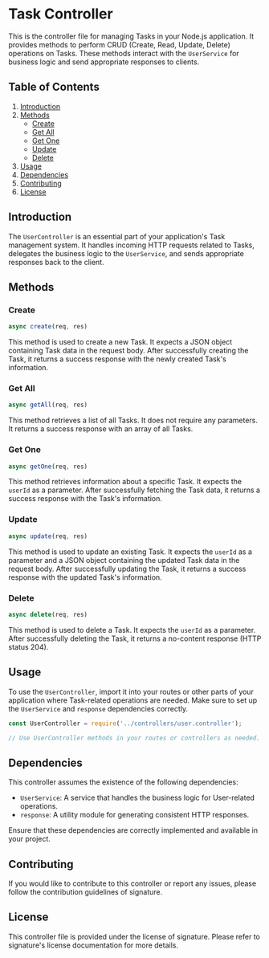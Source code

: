 # Task Controller

This is the controller file for managing Tasks in your Node.js application. It provides methods to perform CRUD (Create, Read, Update, Delete) operations on Tasks. These methods interact with the `UserService` for business logic and send appropriate responses to clients.

## Table of Contents

1. [Introduction](#introduction)
2. [Methods](#methods)
   - [Create](#create)
   - [Get All](#get-all)
   - [Get One](#get-one)
   - [Update](#update)
   - [Delete](#delete)
3. [Usage](#usage)
4. [Dependencies](#dependencies)
5. [Contributing](#contributing)
6. [License](#license)

## Introduction

The `UserController` is an essential part of your application's Task management system. It handles incoming HTTP requests related to Tasks, delegates the business logic to the `UserService`, and sends appropriate responses back to the client.

## Methods

### Create

```javascript
async create(req, res)
```

This method is used to create a new Task. It expects a JSON object containing Task data in the request body. After successfully creating the Task, it returns a success response with the newly created Task's information.

### Get All

```javascript
async getAll(req, res)
```

This method retrieves a list of all Tasks. It does not require any parameters. It returns a success response with an array of all Tasks.

### Get One

```javascript
async getOne(req, res)
```

This method retrieves information about a specific Task. It expects the `userId` as a parameter. After successfully fetching the Task data, it returns a success response with the Task's information.

### Update

```javascript
async update(req, res)
```

This method is used to update an existing Task. It expects the `userId` as a parameter and a JSON object containing the updated Task data in the request body. After successfully updating the Task, it returns a success response with the updated Task's information.

### Delete

```javascript
async delete(req, res)
```

This method is used to delete a Task. It expects the `userId` as a parameter. After successfully deleting the Task, it returns a no-content response (HTTP status 204).

## Usage

To use the `UserController`, import it into your routes or other parts of your application where Task-related operations are needed. Make sure to set up the `UserService` and `response` dependencies correctly.

```javascript
const UserController = require('../controllers/user.controller');

// Use UserController methods in your routes or controllers as needed.
```

## Dependencies

This controller assumes the existence of the following dependencies:

- `UserService`: A service that handles the business logic for User-related operations.
- `response`: A utility module for generating consistent HTTP responses.

Ensure that these dependencies are correctly implemented and available in your project.

## Contributing

If you would like to contribute to this controller or report any issues, please follow the contribution guidelines of signature.

## License

This controller file is provided under the license of signature. Please refer to signature's license documentation for more details.
